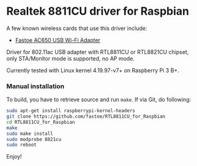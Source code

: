 # Realtek 8811CU driver for Raspbian

A few known wireless cards that use this driver include:
* [Fastoe AC650 USB Wi-Fi Adapter](https://amzn.to/2KR1Lxi)

Driver for 802.11ac USB adapter with RTL8811CU or RTL8821CU chipset, only STA/Monitor mode is supported, no AP mode.

Currently tested with Linux kernel 4.19.97-v7+ on Raspberry Pi 3 B+.

### Manual installation

To build, you have to retrieve source and run `make`.
If via Git, do following:

```bash
sudo apt-get install raspberrypi-kernel-headers
git clone https://github.com/fastoe/RTL8811CU_for_Raspbian
cd RTL8811CU_for_Raspbian
make
sudo make install
sudo modprobe 8821cu
sudo reboot
```

Enjoy!
